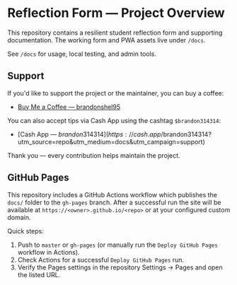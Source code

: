 # Reflection Form — Project Overview

This repository contains a resilient student reflection form and supporting documentation. The working form and PWA assets live under `/docs`.

See `/docs` for usage, local testing, and admin tools.

## Support

If you'd like to support the project or the maintainer, you can buy a coffee:

- [Buy Me a Coffee — brandonshel95](https://buymeacoffee.com/brandonshel95?utm_source=repo&utm_medium=docs&utm_campaign=support)

You can also accept tips via Cash App using the cashtag `$brandon314314`:

- [Cash App — $brandon314314](https://cash.app/$brandon314314?utm_source=repo&utm_medium=docs&utm_campaign=support)

Thank you — every contribution helps maintain the project.

## GitHub Pages

This repository includes a GitHub Actions workflow which publishes the `docs/` folder to the `gh-pages` branch. After a successful run the site will be available at `https://<owner>.github.io/<repo>` or at your configured custom domain.

Quick steps:

1. Push to `master` or `gh-pages` (or manually run the `Deploy GitHub Pages` workflow in Actions).
2. Check Actions for a successful `Deploy GitHub Pages` run.
3. Verify the Pages settings in the repository Settings → Pages and open the listed URL.
